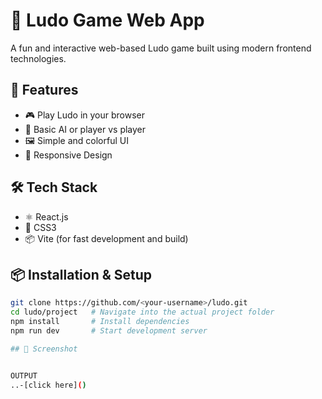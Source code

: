 # 🎲 Ludo Game Web App

A fun and interactive web-based Ludo game built using modern frontend technologies.

## 🚀 Features
- 🎮 Play Ludo in your browser
- 🧠 Basic AI or player vs player
- 🖼️ Simple and colorful UI
- 📱 Responsive Design

## 🛠️ Tech Stack
- ⚛️ React.js
- 🎨 CSS3
- 📦 Vite (for fast development and build)

## 📦 Installation & Setup

```bash
git clone https://github.com/<your-username>/ludo.git
cd ludo/project   # Navigate into the actual project folder
npm install       # Install dependencies
npm run dev       # Start development server

## 📸 Screenshot


OUTPUT 
..-[click here]()

